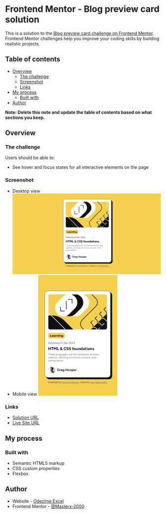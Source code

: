 # Frontend Mentor - Blog preview card solution

This is a solution to the [Blog preview card challenge on Frontend Mentor](https://www.frontendmentor.io/challenges/blog-preview-card-ckPaj01IcS). Frontend Mentor challenges help you improve your coding skills by building realistic projects. 

## Table of contents

- [Overview](#overview)
  - [The challenge](#the-challenge)
  - [Screenshot](#screenshot)
  - [Links](#links)
- [My process](#my-process)
  - [Built with](#built-with)
- [Author](#author)

**Note: Delete this note and update the table of contents based on what sections you keep.**

## Overview

### The challenge

Users should be able to:

- See hover and focus states for all interactive elements on the page

### Screenshot
- Desktop view
![Desktop view](./screenshot.jpg)
- Mobile view
![Mobile view](./screenshot-two.jpg)


### Links

- [Solution URL](https://github.com/master-x2000/blog-preview)
- [Live Site URL](https://master-x2000.github.io/blog-preview/)

## My process

### Built with

- Semantic HTML5 markup
- CSS custom properties
- Flexbox


## Author

- Website - [Odezime Excel](https://master-x2000.github.io/blog-preview/)
- Frontend Mentor - [@Masterx-2000](https://www.frontendmentor.io/profile/Masterx-2000)